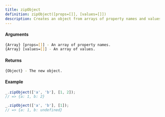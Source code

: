 ```yaml
---
title: zipObject
definition: zipObject([props=[]], [values=[]])
description: Creates an object from arrays of property names and values, where property names become object keys and values become object values.
---
```



#### Arguments


```bash
{Array} [props=[]] - An array of property names.
{Array} [values=[]] - An array of values.
```


#### Returns


```bash
{Object} - The new object.
```


#### Example


```ts
_.zipObject(['a', 'b'], [1, 2]);
// => {a: 1, b: 2}

_.zipObject(['a', 'b'], [1]);
// => {a: 1, b: undefined}
```